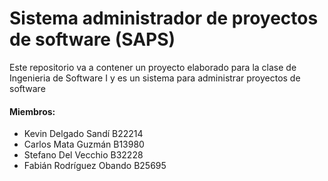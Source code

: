 # Sistema administrador de proyectos de software (SAPS)
Este repositorio va a contener un proyecto elaborado para la clase de Ingenieria de Software I y es un sistema para administrar proyectos de software

<h4>Miembros:</h4>
<ul>
  <li>Kevin Delgado Sandí B22214</li>
  <li>Carlos Mata Guzmán B13980</li>
  <li>Stefano Del Vecchio B32228</li>
  <li>Fabián Rodríguez Obando B25695 </li>
</ul>

